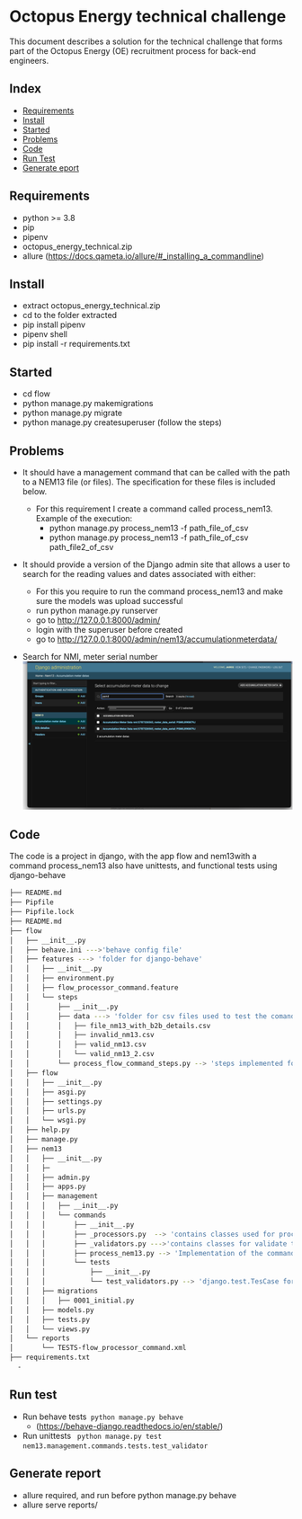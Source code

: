 Octopus Energy technical challenge
=======
This document describes a solution for the technical challenge that forms part of the Octopus
Energy (OE) recruitment process for back-end engineers.

Index
-----

- [Requirements](#requiremets)
- [Install](#install)
- [Started](#started)
- [Problems](#problems)
- [Code](#code)
- [Run Test](#test)
- [Generate eport](#report)

Requirements<a id="requiremets"></a>
----------
- python >= 3.8
- pip
- pipenv
- octopus_energy_technical.zip
- allure (https://docs.qameta.io/allure/#_installing_a_commandline)

Install<a id="install"></a>
-------
- extract octopus_energy_technical.zip
- cd to the folder extracted
- pip install pipenv
- pipenv shell
- pip install -r requirements.txt

Started<a id="started"></a>
--------
- cd flow
- python manage.py makemigrations
- python manage.py migrate
- python manage.py createsuperuser (follow the steps)


Problems<a id="problems"></a>
----------
- It should have a management command that can be called with the path to a
NEM13 file (or files). The specification for these files is included below.

  - For this requirement I create a command called process_nem13. Example of the execution:
      - python manage.py process_nem13 -f path_file_of_csv
      - python manage.py process_nem13 -f path_file_of_csv path_file2_of_csv
- It should provide a version of the Django admin site that allows a user to search
for the reading values and dates associated with either:
  - For this you require to run the command process_nem13 and make sure the models was upload successful
  - run python manage.py runserver
  - go to http://127.0.0.1:8000/admin/
  - login with the superuser before created
  - go to http://127.0.0.1:8000/admin/nem13/accumulationmeterdata/
- Search for NMI, meter serial number
![search by nmi or meter serial number](img.png)

Code<a id="code"></a>
----

The code is a project in django, with the app flow and nem13with a command process_nem13 also have  unittests, and functional tests using django-behave 
```bash
├── README.md
├── Pipfile
├── Pipfile.lock
├── README.md
├── flow
│   ├── __init__.py
│   ├── behave.ini --->'behave config file'
│   ├── features ---> 'folder for django-behave' 
│   │   ├── __init__.py
│   │   ├── environment.py
│   │   ├── flow_processor_command.feature
│   │   └── steps
│   │       ├── __init__.py
│   │       ├── data ---> 'folder for csv files used to test the comand'
│   │       │   ├── file_nm13_with_b2b_details.csv
│   │       │   ├── invalid_nm13.csv
│   │       │   ├── valid_nm13.csv
│   │       │   └── valid_nm13_2.csv
│   │       └── process_flow_command_steps.py --> 'steps implemented for behave'
│   ├── flow
│   │   ├── __init__.py
│   │   ├── asgi.py
│   │   ├── settings.py
│   │   ├── urls.py
│   │   └── wsgi.py
│   ├── help.py
│   ├── manage.py
│   ├── nem13
│   │   ├── __init__.py
│   │   ├─
│   │   ├── admin.py
│   │   ├── apps.py
│   │   ├── management
│   │   │   ├── __init__.py
│   │   │   └── commands
│   │   │       ├── __init__.py
│   │   │       ├── _processors.py  --> 'contains classes used for process the dataframe to Models'
│   │   │       ├── _validators.py --->'contains classes for validate the data again technical doc '
│   │   │       ├── process_nem13.py --> 'Implementation of the command'
│   │   │       └── tests 
│   │   │           ├── __init__.py
│   │   │           └── test_validators.py --> 'django.test.TesCase for _validators '
│   │   ├── migrations
│   │   │   ├── 0001_initial.py
│   │   ├── models.py
│   │   ├── tests.py
│   │   └── views.py
│   └── reports
│       └── TESTS-flow_processor_command.xml
├── requirements.txt
  - 
```

Run test<a id="test"></a>
--------
- Run behave tests` python manage.py behave` 
    - (https://behave-django.readthedocs.io/en/stable/)
- Run unittests ` python manage.py test nem13.management.commands.tests.test_validator`  

Generate report <a name="report"></a> 
----------------

- allure required, and run before python manage.py behave
- allure serve reports/







